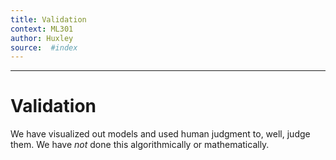 ```yaml
---
title: Validation 
context: ML301
author: Huxley
source:  #index
---
```


---


# Validation

We have visualized out models and used human judgment to, well, judge them. We have *not* done this algorithmically or mathematically. 




































